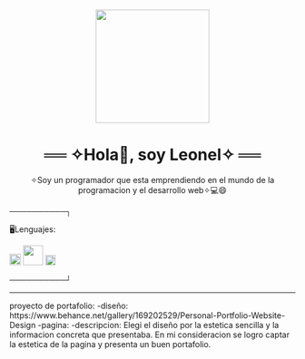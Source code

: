### 
<div align="center">
  <img src="https://media.giphy.com/media/3Q2hJ4FLN1UvS/giphy.gif" width="200" />
  
  <h1>
     ══ ✧Hola👋, soy Leonel✧ ══
  </h1>
  
  <p>
    ✧Soy un programador que esta emprendiendo en el mundo de la programacion y el desarrollo web✧💻😄
  </p>
 </div>
 
 
──────────┐

🖥Lenguajes:


  <img src="https://upload.wikimedia.org/wikipedia/commons/thumb/6/61/HTML5_logo_and_wordmark.svg/2048px-HTML5_logo_and_wordmark.svg.png" width="20" /> <img src="https://1000marcas.net/wp-content/uploads/2021/02/CSS-Logo.png" width="35" /> <img src="https://upload.wikimedia.org/wikipedia/commons/thumb/6/6a/JavaScript-logo.png/800px-JavaScript-logo.png" width="18" />

──────────┘

<hr>
proyecto de portafolio:
  -diseño: https://www.behance.net/gallery/169202529/Personal-Portfolio-Website-Design
  -pagina: 
  -descripcion: Elegi el diseño por la estetica sencilla y la informacion concreta que presentaba. En mi consideracion se logro captar la estetica de la pagina y presenta un buen portafolio. 
